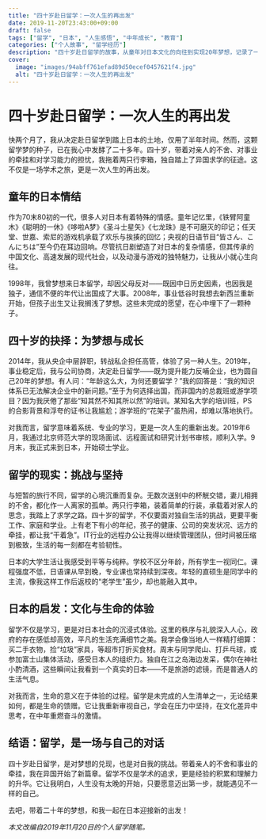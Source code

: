 ```yaml
---
title: "四十岁赴日留学：一次人生的再出发"
date: 2019-11-20T23:43:00+09:00
draft: false
tags: ["留学", "日本", "人生感悟", "中年成长", "教育"]
categories: ["个人故事", "留学经历"]
description: "四十岁赴日留学的故事，从童年对日本文化的向往到实现20年梦想，记录了一次意义非凡的再出发。"
cover:
  image: "images/94abff761efad89d50ecef0457621f4.jpg"
  alt: "四十岁赴日留学：一次人生的再出发"
---
```


# 四十岁赴日留学：一次人生的再出发

快两个月了，我从决定赴日留学到踏上日本的土地，仅用了半年时间。然而，这颗留学梦的种子，已在我心中发酵了二十多年。四十岁，带着对亲人的不舍、对事业的牵挂和对学习能力的担忧，我拖着两只行李箱，独自踏上了异国求学的征途。这不仅是一场学术之旅，更是一次人生的再出发。

## 童年的日本情结

作为70末80初的一代，很多人对日本有着特殊的情感。童年记忆里，《铁臂阿童木》《聪明的一休》《哆啦A梦》《圣斗士星矢》《七龙珠》是不可磨灭的印记；任天堂、世嘉、索尼的游戏机承载了欢乐与挨揍的回忆；央视的日语节目“皆さん、こんにちは”至今仍在耳边回响。尽管抗日剧塑造了对日本的复杂情感，但其传承的中国文化、高速发展的现代社会，以及动漫与游戏的独特魅力，让我从小就心生向往。

1998年，我曾梦想来日本留学，却因父母反对——既因中日历史因素，也因我是独子，通信不便的年代让出国成了大事。2008年，事业低谷时我想去新西兰重新开始，但孩子出生又让我搁浅了梦想。这些未完成的愿望，在心中埋下了一颗种子。

## 四十岁的抉择：为梦想与成长

2014年，我从央企中层辞职，转战私企担任高管，体验了另一种人生。2019年，事业稳定后，我与公司协商，决定赴日留学——既为提升能力反哺企业，也为圆自己20年的梦想。有人问：“年龄这么大，为何还要留学？”我的回答是：“我的知识体系已无法解决企业中的新问题。”至于为何选择出国，而非国内的总裁班或游学项目？因为我厌倦了那些“知其然不知其所以然”的培训。某知名大学的培训班，PS的合影背景和浮夸的证书让我尴尬；游学班的“花架子”虽热闹，却难以落地执行。

对我而言，留学意味着系统、专业的学习，更是一次人生的重新出发。2019年6月，我通过北京师范大学的现场面试、远程面试和研究计划书审核，顺利入学。9月末，我正式来到日本，开始硕士学业。

## 留学的现实：挑战与坚持

与短暂的旅行不同，留学的心境沉重而复杂。无数次送别中的杯觥交错，妻儿相拥的不舍，都化作一人离家的孤单。两只行李箱，装着简单的行装，承载着对家人的思念，我踏上了求学之路。四十岁的留学，不仅要面对独自生活的挑战，更要平衡工作、家庭和学业。上有老下有小的年纪，孩子的健康、公司的突发状况、远方的牵挂，都让我“干着急”。IT行业的远程办公让我得以继续管理团队，但时间被压缩到极致，生活的每一刻都在考验韧性。

日本的大学生活让我感受到平等与纯粹。学校不区分年龄，所有学生一视同仁。课程强度不低，日语课从早到晚，专业课也常持续到深夜。年轻的直硕生是同学中的主流，像我这样工作后返校的“老学生”虽少，却也能融入其中。

## 日本的启发：文化与生命的体验

留学不仅是学习，更是对日本社会的沉浸式体验。这里的秩序与礼貌深入人心，政府的存在感低却高效，平凡的生活充满细节之美。我学会像当地人一样精打细算：买二手衣物，捡“垃圾”家具，等超市打折买食材。周末与同学爬山、打乒乓球，或参加富士山集体活动，感受日本人的组织力。独自在江之岛海边发呆，偶尔在神社小酌清酒，这些瞬间让我看到一个真实的日本——不是旅游的滤镜，而是普通人的生活气息。

对我而言，生命的意义在于体验的过程。留学是未完成的人生清单之一，无论结果如何，都是生命的馈赠。它让我重新审视自己，学会在压力中坚持，在文化差异中思考，在中年重燃奋斗的激情。

## 结语：留学，是一场与自己的对话

四十岁赴日留学，是对梦想的兑现，也是对自我的挑战。带着亲人的不舍和事业的牵挂，我在异国开始了新篇章。留学不仅是学术的追求，更是经验的积累和理解力的升华。它让我明白，人生没有太晚的开始，只要愿意迈出第一步，就能遇见不一样的自己。

去吧，带着二十年的梦想，和我一起在日本迎接新的出发！

*本文改编自2019年11月20日的个人留学随笔。*